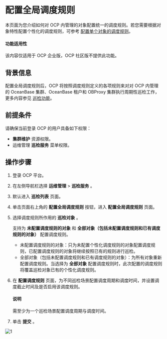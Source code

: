 # 配置全局调度规则

本页面为您介绍如何对 OCP 内管理的对象配置统一的调度规则。若您需要根据对象特性配置个性化的调度规则，可参考 [配置单个对象的调度规则](../200.configure-the-rules/100.configure-single-rules.md)。

<main id="notice" type='notice'>
<h4>功能适用性</h4>
<p>该内容仅适用于 OCP 企业版，OCP 社区版不提供此功能。</p>
</main>

## 背景信息

配置全局调度规则后，OCP 将按照调度规则定义的各项规则来对对 OCP 内管理的 OceanBase 集群、OceanBase 租户和 OBProxy 集群执行周期性巡检工作，更多内容参见 [巡检功能](../100.inspection-management.md)。

## 前提条件

请确保当前登录 OCP 的用户具备如下权限：

* **集群维护** 资源权限。
* 运维管理 **巡检服务** 菜单权限。

## 操作步骤

1. 登录 OCP 平台。

2. 在左侧导航栏选择 **运维管理** > **巡检服务** 。

3. 默认进入 **巡检列表** 页面。

4. 单击页面右上角的 **配置全局调度规则** 按钮，进入 **配置全局调度规则** 页面。

5. 选择调度规则所作用的 **巡检对象** 。

   支持为 **未配置调度规则的对象** 和 **全部对象（包括未配置调度规则和已有调度规则的对象）** 配置调度规则。
   * 未配置调度规则的对象：只为未配置个性化调度规则的对象配置调度规则，已配置调度规则的对象将继续按照已有的规则进行巡检。
   * 全部对象（包括未配置调度规则和已有调度规则的对象）：为所有对象重新配置调度规则。当选择为 **全部对象** 配置调度规则时，此次配置的调度规则将覆盖巡检对象已有的个性化调度规则。

6. 在 **配置调度规则** 页面，为不同巡检场景配置调度周期和调度时间，并设置调度截止时间及是否启用该调度规则。

   <main id="notice" type='explain'>
    <h4>说明</h4>
    需至少为一个巡检场景配置调度周期与调度时间。
   </main>

7. 单击 **提交** 。

![1](https://obbusiness-private.oss-cn-shanghai.aliyuncs.com/doc/img/ocp/410/%E5%85%A8%E5%B1%80%E8%B0%83%E5%BA%A6%E5%B7%A1%E6%A3%80.png)
